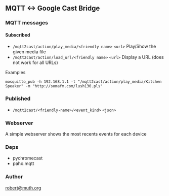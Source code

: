 ## MQTT <-> Google Cast Bridge



### MQTT messages

#### Subscribed

* `/mqtt2cast/action/play_media/<friendly name>`   `<url>`
  Play/Show the given media file
* `/mqtt2cast/action/load_url/<friendly name>`   `<url>`
  Display a URL (does not work for all URLs)
  
  
Examples
```
mosquitto_pub -h 192.168.1.1 -t "/mqtt2cast/action/play_media/Kitchen Speaker" -m "http://somafm.com/lush130.pls"

```

  
### Published

* `/mqtt2cast/<friendly-name>/<event_kind>` `<json>` 


### Webserver

A simple webserver shows the most recents events for each device

### Deps

* pychromecast
* paho.mqtt



### Author

robert@muth.org


